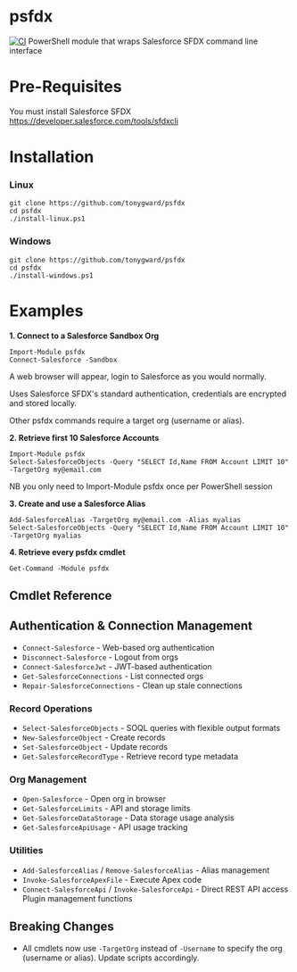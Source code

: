 # psfdx
[![CI](https://github.com/tonygward/psfdx/actions/workflows/ci.yml/badge.svg)](https://github.com/tonygward/psfdx/actions/workflows/ci.yml)
PowerShell module that wraps Salesforce SFDX command line interface
# Pre-Requisites
You must install Salesforce SFDX
https://developer.salesforce.com/tools/sfdxcli

# Installation

### Linux
```
git clone https://github.com/tonygward/psfdx
cd psfdx
./install-linux.ps1
```

### Windows
```
git clone https://github.com/tonygward/psfdx
cd psfdx
./install-windows.ps1
```

# Examples
**1. Connect to a Salesforce Sandbox Org**
```
Import-Module psfdx
Connect-Salesforce -Sandbox
```
A web browser will appear, login to Salesforce as you would normally.

Uses Salesforce SFDX's standard authentication, credentials are encrypted and stored locally.

Other psfdx commands require a target org (username or alias).

**2. Retrieve first 10 Salesforce Accounts**
```
Import-Module psfdx
Select-SalesforceObjects -Query "SELECT Id,Name FROM Account LIMIT 10" -TargetOrg my@email.com
```
NB you only need to Import-Module psfdx once per PowerShell session

**3. Create and use a Salesforce Alias**
```
Add-SalesforceAlias -TargetOrg my@email.com -Alias myalias
Select-SalesforceObjects -Query "SELECT Id,Name FROM Account LIMIT 10" -TargetOrg myalias
```

**4. Retrieve every psfdx cmdlet**
```
Get-Command -Module psfdx
```

## Cmdlet Reference
## Authentication & Connection Management
* `Connect-Salesforce` - Web-based org authentication
* `Disconnect-Salesforce` - Logout from orgs
* `Connect-SalesforceJwt` - JWT-based authentication
* `Get-SalesforceConnections` - List connected orgs
* `Repair-SalesforceConnections` - Clean up stale connections
### Record Operations
* `Select-SalesforceObjects` - SOQL queries with flexible output formats
* `New-SalesforceObject` - Create records
* `Set-SalesforceObject` - Update records
* `Get-SalesforceRecordType` - Retrieve record type metadata
### Org Management
* `Open-Salesforce` - Open org in browser
* `Get-SalesforceLimits` - API and storage limits
* `Get-SalesforceDataStorage` - Data storage usage analysis
* `Get-SalesforceApiUsage` - API usage tracking
### Utilities
* `Add-SalesforceAlias` / `Remove-SalesforceAlias` -  Alias management
* `Invoke-SalesforceApexFile` - Execute Apex code
* `Connect-SalesforceApi` / `Invoke-SalesforceApi` - Direct REST API access
Plugin management functions

## Breaking Changes
- All cmdlets now use `-TargetOrg` instead of `-Username` to specify the org (username or alias). Update scripts accordingly.
